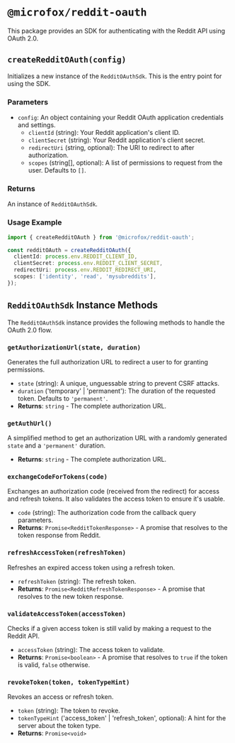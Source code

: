 # `@microfox/reddit-oauth`

This package provides an SDK for authenticating with the Reddit API using OAuth 2.0.

## `createRedditOAuth(config)`

Initializes a new instance of the `RedditOAuthSdk`. This is the entry point for using the SDK.

### Parameters

- `config`: An object containing your Reddit OAuth application credentials and settings.
  - `clientId` (string): Your Reddit application's client ID.
  - `clientSecret` (string): Your Reddit application's client secret.
  - `redirectUri` (string, optional): The URI to redirect to after authorization.
  - `scopes` (string[], optional): A list of permissions to request from the user. Defaults to `[]`.

### Returns

An instance of `RedditOAuthSdk`.

### Usage Example

```typescript
import { createRedditOAuth } from '@microfox/reddit-oauth';

const redditOAuth = createRedditOAuth({
  clientId: process.env.REDDIT_CLIENT_ID,
  clientSecret: process.env.REDDIT_CLIENT_SECRET,
  redirectUri: process.env.REDDIT_REDIRECT_URI,
  scopes: ['identity', 'read', 'mysubreddits'],
});
```

## `RedditOAuthSdk` Instance Methods

The `RedditOAuthSdk` instance provides the following methods to handle the OAuth 2.0 flow.

### `getAuthorizationUrl(state, duration)`

Generates the full authorization URL to redirect a user to for granting permissions.

- `state` (string): A unique, unguessable string to prevent CSRF attacks.
- `duration` ('temporary' | 'permanent'): The duration of the requested token. Defaults to `'permanent'`.
- **Returns**: `string` - The complete authorization URL.

### `getAuthUrl()`

A simplified method to get an authorization URL with a randomly generated `state` and a `'permanent'` duration.

- **Returns**: `string` - The complete authorization URL.

### `exchangeCodeForTokens(code)`

Exchanges an authorization code (received from the redirect) for access and refresh tokens. It also validates the access token to ensure it's usable.

- `code` (string): The authorization code from the callback query parameters.
- **Returns**: `Promise<RedditTokenResponse>` - A promise that resolves to the token response from Reddit.

### `refreshAccessToken(refreshToken)`

Refreshes an expired access token using a refresh token.

- `refreshToken` (string): The refresh token.
- **Returns**: `Promise<RedditRefreshTokenResponse>` - A promise that resolves to the new token response.

### `validateAccessToken(accessToken)`

Checks if a given access token is still valid by making a request to the Reddit API.

- `accessToken` (string): The access token to validate.
- **Returns**: `Promise<boolean>` - A promise that resolves to `true` if the token is valid, `false` otherwise.

### `revokeToken(token, tokenTypeHint)`

Revokes an access or refresh token.

- `token` (string): The token to revoke.
- `tokenTypeHint` ('access_token' | 'refresh_token', optional): A hint for the server about the token type.
- **Returns**: `Promise<void>`
